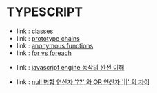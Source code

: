 # TYPESCRIPT
<!-- 2023.10.18 -->
- link : [classes](https://developer.mozilla.org/en-US/docs/Web/JavaScript/Reference/Classes)
- link : [prototype chains](https://developer.mozilla.org/en-US/docs/Web/JavaScript/Inheritance_and_the_prototype_chain)
- link : [anonymous functions](https://www.javascripttutorial.net/javascript-anonymous-functions/)
- link : [for vs foreach](https://stackoverflow.com/questions/43031988/javascript-efficiency-for-vs-foreach)
<!-- 2023.10.09 -->
- link : [javascript engine 동작의 완전 이해](https://www.youtube.com/watch?v=8aGhZQkoFbQ)
<!-- 2023.10.07 -->
- link : [null 병합 연산자 '??' 와 OR 연산자 '||' 의 차이](https://bbaktaeho-95.tistory.com/48)